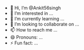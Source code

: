 - 👋 Hi, I’m @Ankit56singh
- 👀 I’m interested in ...
- 🌱 I’m currently learning ...
- 💞️ I’m looking to collaborate on ...
- 📫 How to reach me ...
- 😄 Pronouns: ...
- ⚡ Fun fact: ...

<!---
Ankit56singh/Ankit56singh is a ✨ special ✨ repository because its `README.md` (this file) appears on your GitHub profile.
You can click the Preview link to take a look at your changes.
--->
